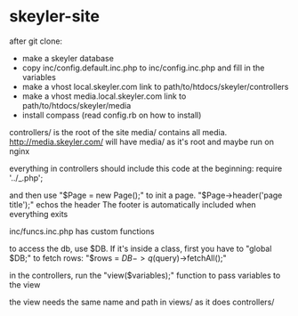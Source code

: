 skeyler-site
============

after git clone:
- make a skeyler database
- copy inc/config.default.inc.php to inc/config.inc.php and fill in the variables
- make a vhost local.skeyler.com link to path/to/htdocs/skeyler/controllers
- make a vhost media.local.skeyler.com link to path/to/htdocs/skeyler/media
- install compass (read config.rb on how to install)

controllers/ is the root of the site
media/ contains all media. http://media.skeyler.com/ will have media/ as it's root and maybe run on nginx

everything in controllers should include this code at the beginning:
require '../_.php';

and then use "$Page = new Page();"   to init a page.
"$Page->header('page title');" echos the header
The footer is automatically included when everything exits

inc/funcs.inc.php has custom functions

to access the db, use $DB. If it's inside a class, first you have to "global $DB;"
to fetch rows:  "$rows = $DB->q($query)->fetchAll();"

in the controllers, run the "view($variables);" function to pass variables to the view

the view needs the same name and path in views/ as it does controllers/

